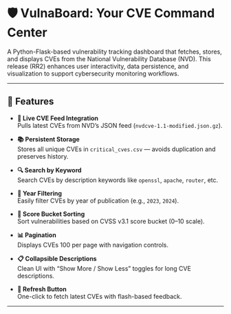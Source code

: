 # 🛡️ VulnaBoard: Your CVE Command Center

A Python-Flask-based vulnerability tracking dashboard that fetches, stores, and displays CVEs from the National Vulnerability Database (NVD). This release (RR2) enhances user interactivity, data persistence, and visualization to support cybersecurity monitoring workflows.

---

## 🚀 Features

- **📡 Live CVE Feed Integration**  
  Pulls latest CVEs from NVD’s JSON feed (`nvdcve-1.1-modified.json.gz`).

- **📚 Persistent Storage**  
  Stores all unique CVEs in `critical_cves.csv` — avoids duplication and preserves history.

- **🔍 Search by Keyword**  
  Search CVEs by description keywords like `openssl`, `apache`, `router`, etc.

- **📅 Year Filtering**  
  Easily filter CVEs by year of publication (e.g., `2023`, `2024`).

- **🔢 Score Bucket Sorting**  
  Sort vulnerabilities based on CVSS v3.1 score bucket (0–10 scale).

- **📊 Pagination**  
  Displays CVEs 100 per page with navigation controls.

- **📋 Collapsible Descriptions**  
  Clean UI with “Show More / Show Less” toggles for long CVE descriptions.

- **🔄 Refresh Button**  
  One-click to fetch latest CVEs with flash-based feedback.

---

